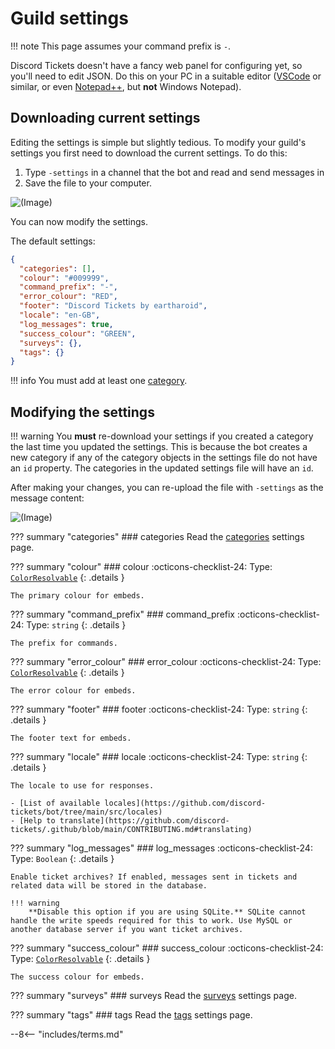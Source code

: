 # Guild settings

!!! note
	This page assumes your command prefix is `-`.

Discord Tickets doesn't have a fancy web panel for configuring yet, so you'll need to edit JSON. Do this on your PC in a suitable editor ([VSCode](https://code.visualstudio.com/) or similar, or even [Notepad++](https://notepad-plus-plus.org/), but **not** Windows Notepad).

## Downloading current settings

Editing the settings is simple but slightly tedious. To modify your guild's settings you first need to download the current settings. To do this:

1. Type `-settings` in a channel that the bot and read and send messages in
2. Save the file to your computer.

![(Image)](https://i.imgur.com/gdCWio8.png)

You can now modify the settings.

The default settings:

```json
{
  "categories": [],
  "colour": "#009999",
  "command_prefix": "-",
  "error_colour": "RED",
  "footer": "Discord Tickets by eartharoid",
  "locale": "en-GB",
  "log_messages": true,
  "success_colour": "GREEN",
  "surveys": {},
  "tags": {}
}
```

!!! info
	You must add at least one [category](./categories).

## Modifying the settings

!!! warning
	You **must** re-download your settings if you created a category the last time you updated the settings. This is because the bot creates a new category if any of the category objects in the settings file do not have an `id` property. The categories in the updated settings file will have an `id`.

After making your changes, you can re-upload the file with `-settings` as the message content:

![(Image)](https://i.imgur.com/DhcG49z.png)

??? summary "categories"
	### categories
	Read the [categories](../categories) settings page.

??? summary "colour"
	### colour
	:octicons-checklist-24: Type: [`ColorResolvable`](https://discord.js.org/#/docs/main/stable/typedef/ColorResolvable)
	{: .details }

	The primary colour for embeds.

??? summary "command_prefix"
	### command_prefix
	:octicons-checklist-24: Type: `string`
	{: .details }

	The prefix for commands.

??? summary "error_colour"
	### error_colour
	:octicons-checklist-24: Type: [`ColorResolvable`](https://discord.js.org/#/docs/main/stable/typedef/ColorResolvable)
	{: .details }

	The error colour for embeds.

??? summary "footer"
	### footer
	:octicons-checklist-24: Type: `string`
	{: .details }

	The footer text for embeds.

??? summary "locale"
	### locale
	:octicons-checklist-24: Type: `string`
	{: .details }

	The locale to use for responses.

	- [List of available locales](https://github.com/discord-tickets/bot/tree/main/src/locales)
	- [Help to translate](https://github.com/discord-tickets/.github/blob/main/CONTRIBUTING.md#translating)

??? summary "log_messages"
	### log_messages
	:octicons-checklist-24: Type: `Boolean`
	{: .details }

	Enable ticket archives? If enabled, messages sent in tickets and related data will be stored in the database.

	!!! warning
		**Disable this option if you are using SQLite.** SQLite cannot handle the write speeds required for this to work. Use MySQL or another database server if you want ticket archives.

??? summary "success_colour"
	### success_colour
	:octicons-checklist-24: Type: [`ColorResolvable`](https://discord.js.org/#/docs/main/stable/typedef/ColorResolvable)
	{: .details }

	The success colour for embeds.

??? summary "surveys"
	### surveys
	Read the [surveys](../surveys) settings page.

??? summary "tags"
	### tags
	Read the [tags](../tags) settings page.

<!-- do not delete -->
--8<-- "includes/terms.md"
<!-- /do not delete -->
